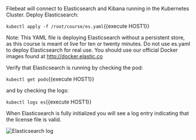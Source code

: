 Filebeat will connect to Elasticsearch and Kibana running in the Kubernetes Cluster.  Deploy Elasticsearch:

`kubectl apply -f /root/course/es.yaml`{{execute HOST1}}

Note: This YAML file is deploying Elasticsearch without a persistent store, as this course is meant ot live for ten or twenty minutes.  Do not use es.yaml to deploy Elasticsearch for real use.  You should use our official Docker images found at http://docker.elastic.co

Verify that Elasticsearch is running by checking the pod:

`kubectl get pods`{{execute HOST1}}

and by checking the logs:

`kubectl logs es`{{execute HOST1}}

When Elasticsearch is fully initialized you will see a log entry indicating that the license file is valid.

![Elasticsearch log](https://user-images.githubusercontent.com/25182304/43620198-8830e4a6-969f-11e8-9c05-0cd6ffc5ab96.png)
